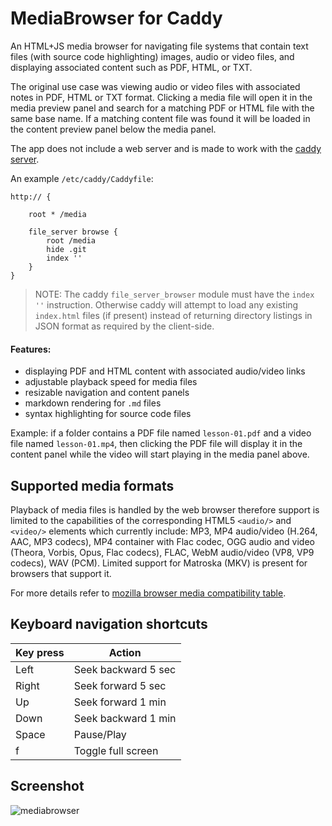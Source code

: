 # MediaBrowser for Caddy

An HTML+JS media browser for navigating file systems that contain text files (with source code highlighting) images, audio or video files, and displaying associated content such as PDF, HTML, or TXT.

The original use case was viewing audio or video files with associated notes in PDF, HTML or TXT format. Clicking a media file will open it in the media preview panel and search for a matching PDF or HTML file with the same base name. If a matching content file was found it will be loaded in the content preview panel below the media panel.

The app does not include a web server and is made to work with the [caddy server](https://caddyserver.com/). 

An example `/etc/caddy/Caddyfile`:

```
http:// {

	root * /media

	file_server browse {
		root /media
		hide .git
		index ''
	}
}
```

> NOTE: The caddy `file_server_browser` module must have the `index ''` instruction. Otherwise caddy will attempt to load any existing `index.html` files (if present) instead of returning directory listings in JSON format as required by the client-side.

#### Features:

* displaying PDF and HTML content with associated audio/video links
* adjustable playback speed for media files
* resizable navigation and content panels
* markdown rendering for `.md` files
* syntax highlighting for source code files

Example: if a folder contains a PDF file named `lesson-01.pdf` and a video file named `lesson-01.mp4`, then clicking the PDF file will display it in the content panel while the video will start playing in the media panel above.

## Supported media formats
Playback of media files is handled by the web browser therefore support is limited to the capabilities of the corresponding HTML5 `<audio/>` and `<video/>` elements which currently include: MP3, MP4 audio/video (H.264, AAC, MP3 codecs), MP4 container with Flac codec, OGG audio and video (Theora, Vorbis, Opus, Flac codecs), FLAC, WebM audio/video (VP8, VP9 codecs), WAV (PCM). Limited support for Matroska (MKV) is present for browsers that support it. 

For more details refer to [mozilla browser media compatibility table](https://developer.mozilla.org/en-US/docs/Web/HTML/Supported_media_formats#Browser_compatibility).

## Keyboard navigation shortcuts

| Key press  | Action |
| ------------- | ------------- |
| Left  | Seek backward 5 sec  |
| Right  | Seek forward 5 sec  |
| Up  | Seek forward 1 min  |
| Down  | Seek backward 1 min  |
| Space  | Pause/Play  |
| f  | Toggle full screen  |

## Screenshot
![mediabrowser](https://raw.githubusercontent.com/glowinthedark/pymediacenter/master/mediabrowser-sample.png "sample screenshot")
